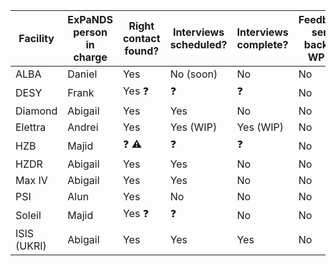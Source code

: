 Facility | ExPaNDS person in charge | Right contact found? | Interviews scheduled? | Interviews complete? | Feedback sent back to WP2?
-|-|-|-|-|-
ALBA | Daniel | Yes | No (soon)| No | No
DESY | Frank | Yes :question: | :question: | :question: | No
Diamond | Abigail | Yes | Yes | No | No
Elettra | Andrei | Yes | Yes (WIP) | Yes (WIP) | No | No
HZB | Majid | :question: :warning: | :question: | :question: | No |
HZDR | Abigail | Yes | Yes | No | No
Max IV | Abigail | Yes | Yes | No | No
PSI | Alun | Yes | No | No | No
Soleil | Majid | Yes :question: | :question: | No | No
ISIS (UKRI) | Abigail | Yes | Yes | Yes | No
